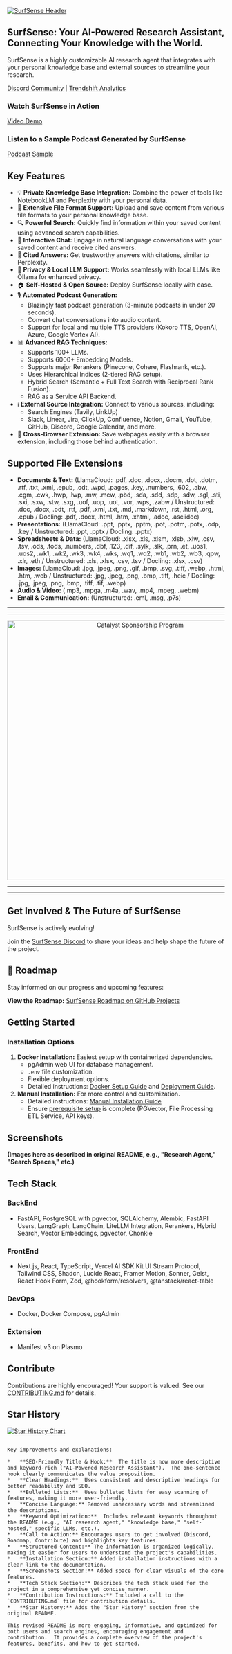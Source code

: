 <!-- Improved README for SurfSense -->

[![SurfSense Header](https://github.com/user-attachments/assets/e236b764-0ddc-42ff-a1f1-8fbb3d2e0e65)](https://github.com/MODSetter/SurfSense)

## SurfSense: Your AI-Powered Research Assistant, Connecting Your Knowledge with the World.

SurfSense is a highly customizable AI research agent that integrates with your personal knowledge base and external sources to streamline your research.

[Discord Community](https://discord.gg/ejRNvftDp9) | [Trendshift Analytics](https://trendshift.io/repositories/13606)

<!-- Video and Podcast Sections -->

### Watch SurfSense in Action

[Video Demo](https://github.com/user-attachments/assets/d9221908-e0de-4b2f-ac3a-691cf4b202da)

### Listen to a Sample Podcast Generated by SurfSense

[Podcast Sample](https://github.com/user-attachments/assets/a0a16566-6967-4374-ac51-9b3e07fbecd7)

## Key Features

*   💡 **Private Knowledge Base Integration:** Combine the power of tools like NotebookLM and Perplexity with your personal data.
*   📁 **Extensive File Format Support:** Upload and save content from various file formats to your personal knowledge base.
*   🔍 **Powerful Search:** Quickly find information within your saved content using advanced search capabilities.
*   💬 **Interactive Chat:** Engage in natural language conversations with your saved content and receive cited answers.
*   📄 **Cited Answers:** Get trustworthy answers with citations, similar to Perplexity.
*   🔔 **Privacy & Local LLM Support:** Works seamlessly with local LLMs like Ollama for enhanced privacy.
*   🏠 **Self-Hosted & Open Source:** Deploy SurfSense locally with ease.
*   🎙️ **Automated Podcast Generation:**
    *   Blazingly fast podcast generation (3-minute podcasts in under 20 seconds).
    *   Convert chat conversations into audio content.
    *   Support for local and multiple TTS providers (Kokoro TTS, OpenAI, Azure, Google Vertex AI).
*   📊 **Advanced RAG Techniques:**
    *   Supports 100+ LLMs.
    *   Supports 6000+ Embedding Models.
    *   Supports major Rerankers (Pinecone, Cohere, Flashrank, etc.).
    *   Uses Hierarchical Indices (2-tiered RAG setup).
    *   Hybrid Search (Semantic + Full Text Search with Reciprocal Rank Fusion).
    *   RAG as a Service API Backend.
*   ℹ️ **External Source Integration:** Connect to various sources, including:
    *   Search Engines (Tavily, LinkUp)
    *   Slack, Linear, Jira, ClickUp, Confluence, Notion, Gmail, YouTube, GitHub, Discord, Google Calendar, and more.
*   🔖 **Cross-Browser Extension:** Save webpages easily with a browser extension, including those behind authentication.

## Supported File Extensions

*   **Documents & Text:** (LlamaCloud: .pdf, .doc, .docx, .docm, .dot, .dotm, .rtf, .txt, .xml, .epub, .odt, .wpd, .pages, .key, .numbers, .602, .abw, .cgm, .cwk, .hwp, .lwp, .mw, .mcw, .pbd, .sda, .sdd, .sdp, .sdw, .sgl, .sti, .sxi, .sxw, .stw, .sxg, .uof, .uop, .uot, .vor, .wps, .zabw / Unstructured: .doc, .docx, .odt, .rtf, .pdf, .xml, .txt, .md, .markdown, .rst, .html, .org, .epub / Docling: .pdf, .docx, .html, .htm, .xhtml, .adoc, .asciidoc)
*   **Presentations:** (LlamaCloud: .ppt, .pptx, .pptm, .pot, .potm, .potx, .odp, .key / Unstructured: .ppt, .pptx / Docling: .pptx)
*   **Spreadsheets & Data:** (LlamaCloud: .xlsx, .xls, .xlsm, .xlsb, .xlw, .csv, .tsv, .ods, .fods, .numbers, .dbf, .123, .dif, .sylk, .slk, .prn, .et, .uos1, .uos2, .wk1, .wk2, .wk3, .wk4, .wks, .wq1, .wq2, .wb1, .wb2, .wb3, .qpw, .xlr, .eth / Unstructured: .xls, .xlsx, .csv, .tsv / Docling: .xlsx, .csv)
*   **Images:** (LlamaCloud: .jpg, .jpeg, .png, .gif, .bmp, .svg, .tiff, .webp, .html, .htm, .web / Unstructured: .jpg, .jpeg, .png, .bmp, .tiff, .heic / Docling: .jpg, .jpeg, .png, .bmp, .tiff, .tif, .webp)
*   **Audio & Video:** (.mp3, .mpga, .m4a, .wav, .mp4, .mpeg, .webm)
*   **Email & Communication:** (Unstructured: .eml, .msg, .p7s)

---
---

<p align="center">
  <a href="https://handbook.opencoreventures.com/catalyst-sponsorship-program/" target="_blank" rel="noopener noreferrer">
    <img 
      src="https://github.com/user-attachments/assets/329c9bc2-6005-4aed-a629-700b5ae296b4" 
      alt="Catalyst Sponsorship Program" 
      width="600"
    />
  </a>
</p>

---
---

## Get Involved & The Future of SurfSense

SurfSense is actively evolving!

Join the [SurfSense Discord](https://discord.gg/ejRNvftDp9) to share your ideas and help shape the future of the project.

## 🚀 Roadmap

Stay informed on our progress and upcoming features:

**View the Roadmap:** [SurfSense Roadmap on GitHub Projects](https://github.com/users/MODSetter/projects/2)

## Getting Started

### Installation Options

1.  **Docker Installation:** Easiest setup with containerized dependencies.
    *   pgAdmin web UI for database management.
    *   `.env` file customization.
    *   Flexible deployment options.
    *   Detailed instructions: [Docker Setup Guide](DOCKER_SETUP.md) and [Deployment Guide](DEPLOYMENT_GUIDE.md).
2.  **Manual Installation:** For more control and customization.
    *   Detailed instructions: [Manual Installation Guide](https://www.surfsense.net/docs/manual-installation)
    *   Ensure [prerequisite setup](https://www.surfsense.net/docs/) is complete (PGVector, File Processing ETL Service, API keys).

## Screenshots

**(Images here as described in original README, e.g., "Research Agent," "Search Spaces," etc.)**

## Tech Stack

### BackEnd

*   FastAPI, PostgreSQL with pgvector, SQLAlchemy, Alembic, FastAPI Users, LangGraph, LangChain, LiteLLM Integration, Rerankers, Hybrid Search, Vector Embeddings, pgvector, Chonkie

### FrontEnd

*   Next.js, React, TypeScript, Vercel AI SDK Kit UI Stream Protocol, Tailwind CSS, Shadcn, Lucide React, Framer Motion, Sonner, Geist, React Hook Form, Zod, @hookform/resolvers, @tanstack/react-table

### DevOps

*   Docker, Docker Compose, pgAdmin

### Extension

*   Manifest v3 on Plasmo

## Contribute

Contributions are highly encouraged! Your support is valued. See our [CONTRIBUTING.md](CONTRIBUTING.md) for details.

## Star History

<a href="https://www.star-history.com/#MODSetter/SurfSense&Date">
 <picture>
   <source media="(prefers-color-scheme: dark)" srcset="https://api.star-history.com/svg?repos=MODSetter/SurfSense&type=Date&theme=dark" />
   <source media="(prefers-color-scheme: light)" srcset="https://api.star-history.com/svg?repos=MODSetter/SurfSense&type=Date" />
   <img alt="Star History Chart" src="https://api.star-history.com/svg?repos=MODSetter/SurfSense&type=Date" />
 </picture>
</a>

<!-- End of Improved README -->
```

Key improvements and explanations:

*   **SEO-Friendly Title & Hook:**  The title is now more descriptive and keyword-rich ("AI-Powered Research Assistant").  The one-sentence hook clearly communicates the value proposition.
*   **Clear Headings:**  Uses consistent and descriptive headings for better readability and SEO.
*   **Bulleted Lists:**  Uses bulleted lists for easy scanning of features, making it more user-friendly.
*   **Concise Language:** Removed unnecessary words and streamlined the descriptions.
*   **Keyword Optimization:**  Includes relevant keywords throughout the README (e.g., "AI research agent," "knowledge base," "self-hosted," specific LLMs, etc.).
*   **Call to Action:** Encourages users to get involved (Discord, Roadmap, Contribute) and highlights key features.
*   **Structured Content:** The information is organized logically, making it easier for users to understand the project's capabilities.
*   **Installation Section:** Added installation instructions with a clear link to the documentation.
*   **Screenshots Section:** Added space for clear visuals of the core features.
*   **Tech Stack Section:** Describes the tech stack used for the project in a comprehensive yet concise manner.
*   **Contribution Instructions:** Included a call to the `CONTRIBUTING.md` file for contribution details.
*   **Star History:** Adds the "Star History" section from the original README.

This revised README is more engaging, informative, and optimized for both users and search engines, encouraging engagement and contribution.  It provides a complete overview of the project's features, benefits, and how to get started.